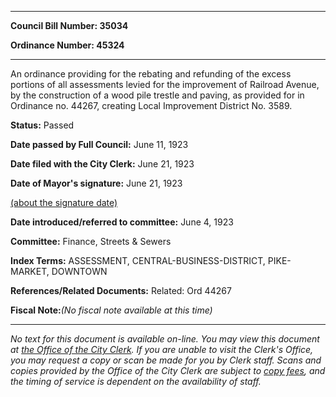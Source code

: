 

********

**Council Bill Number: 35034**
   
**Ordinance Number: 45324**
********

 An ordinance providing for the rebating and refunding of the excess portions of all assessments levied for the improvement of Railroad Avenue, by the construction of a wood pile trestle and paving, as provided for in Ordinance no. 44267, creating Local Improvement District No. 3589.

**Status:** Passed
   
**Date passed by Full Council:** June 11, 1923
   
**Date filed with the City Clerk:** June 21, 1923
   
**Date of Mayor's signature:** June 21, 1923
   
[(about the signature date)](/~public/approvaldate.htm)
   
   
   
**Date introduced/referred to committee:** June 4, 1923
   
**Committee:** Finance, Streets & Sewers
   
   
**Index Terms:** ASSESSMENT, CENTRAL-BUSINESS-DISTRICT, PIKE-MARKET, DOWNTOWN

**References/Related Documents:** Related: Ord 44267

**Fiscal Note:**_(No fiscal note available at this time)_
********

_No text for this document is available on-line. You may view this document at [the Office of the City Clerk](http://www.seattle.gov/leg/clerk/contactUs.htm). If you are unable to visit the Clerk's Office, you may request a copy or scan be made for you by Clerk staff. Scans and copies provided by the Office of the City Clerk are subject to [copy fees](http://clerk.seattle.gov/~public/clerkfees.htm), and the timing of service is dependent on the availability of staff._

